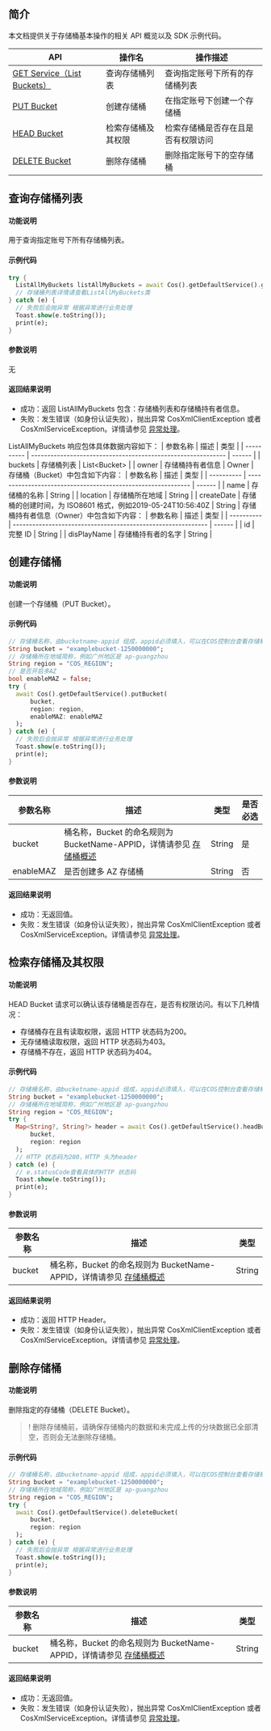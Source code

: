 ## 简介

本文档提供关于存储桶基本操作的相关 API 概览以及 SDK 示例代码。


| API                                                          | 操作名             | 操作描述                           |
| ------------------------------------------------------------ | ------------------ | ---------------------------------- |
| [GET Service（List Buckets）](https://cloud.tencent.com/document/product/436/8291) | 查询存储桶列表     | 查询指定账号下所有的存储桶列表     |
| [PUT Bucket](https://cloud.tencent.com/document/product/436/7738) | 创建存储桶         | 在指定账号下创建一个存储桶         |
| [HEAD Bucket](https://cloud.tencent.com/document/product/436/7735) | 检索存储桶及其权限 | 检索存储桶是否存在且是否有权限访问 |
| [DELETE Bucket](https://cloud.tencent.com/document/product/436/7732) | 删除存储桶         | 删除指定账号下的空存储桶           |

## 查询存储桶列表

#### 功能说明

用于查询指定账号下所有存储桶列表。

#### 示例代码

```dart
try {
  ListAllMyBuckets listAllMyBuckets = await Cos().getDefaultService().getService();
  // 存储桶列表详情请查看ListAllMyBuckets类
} catch (e) {
  // 失败后会抛异常 根据异常进行业务处理
  Toast.show(e.toString());
  print(e);
}
```

#### 参数说明
无

#### 返回结果说明

- 成功：返回 ListAllMyBuckets 包含：存储桶列表和存储桶持有者信息。
- 失败：发生错误（如身份认证失败），抛出异常 CosXmlClientException 或者 CosXmlServiceException。详情请参见 [异常处理](https://cloud.tencent.com/document/product/436/86180)。

ListAllMyBuckets 响应包体具体数据内容如下：
| 参数名称   | 描述                                                         | 类型   |
| ---------- | ------------------------------------------------------------ | ------ |
| buckets | 存储桶列表 | List\<Bucket\> |
| owner | 存储桶持有者信息 | Owner |
存储桶（Bucket）中包含如下内容：
| 参数名称   | 描述                                                         | 类型   |
| ---------- | ------------------------------------------------------------ | ------ |
| name | 存储桶的名称 | String |
| location | 存储桶所在地域 | String |
| createDate | 存储桶的创建时间，为 ISO8601 格式，例如2019-05-24T10:56:40Z | String |
存储桶持有者信息（Owner）中包含如下内容：
| 参数名称   | 描述                                                         | 类型   |
| ---------- | ------------------------------------------------------------ | ------ |
| id | 完整 ID | String |
| disPlayName | 存储桶持有者的名字 | String |

## 创建存储桶

#### 功能说明

创建一个存储桶（PUT Bucket）。

#### 示例代码

```dart
// 存储桶名称，由bucketname-appid 组成，appid必须填入，可以在COS控制台查看存储桶名称。 https://console.cloud.tencent.com/cos5/bucket
String bucket = "examplebucket-1250000000";
// 存储桶所在地域简称，例如广州地区是 ap-guangzhou
String region = "COS_REGION";
// 是否开启多AZ
bool enableMAZ = false;
try {
  await Cos().getDefaultService().putBucket(
      bucket, 
      region: region,
      enableMAZ: enableMAZ
  );
} catch (e) {
  // 失败后会抛异常 根据异常进行业务处理
  Toast.show(e.toString());
  print(e);
}
```

#### 参数说明

| 参数名称   | 描述                                                         | 类型   | 是否必选 |
| ---------- | ------------------------------------------------------------ | ------ | ------ |
| bucket | 桶名称，Bucket 的命名规则为 BucketName-APPID，详情请参见 [存储桶概述](https://cloud.tencent.com/document/product/436/13312) | String | 是 |
| enableMAZ | 是否创建多 AZ 存储桶 | String | 否 |

#### 返回结果说明

- 成功：无返回值。
- 失败：发生错误（如身份认证失败），抛出异常 CosXmlClientException 或者 CosXmlServiceException。详情请参见 [异常处理](https://cloud.tencent.com/document/product/436/86180)。

## 检索存储桶及其权限

#### 功能说明

HEAD Bucket 请求可以确认该存储桶是否存在，是否有权限访问。有以下几种情况：

- 存储桶存在且有读取权限，返回 HTTP 状态码为200。
- 无存储桶读取权限，返回 HTTP 状态码为403。
- 存储桶不存在，返回 HTTP 状态码为404。

#### 示例代码

```dart
// 存储桶名称，由bucketname-appid 组成，appid必须填入，可以在COS控制台查看存储桶名称。 https://console.cloud.tencent.com/cos5/bucket
String bucket = "examplebucket-1250000000";
// 存储桶所在地域简称，例如广州地区是 ap-guangzhou
String region = "COS_REGION";
try {
  Map<String?, String?> header = await Cos().getDefaultService().headBucket(
      bucket,
      region: region
  );
  // HTTP 状态码为200，HTTP 头为header
} catch (e) {
  // e.statusCode查看具体的HTTP 状态码
  Toast.show(e.toString());
  print(e);
}
```

#### 参数说明

| 参数名称   | 描述                                                         | 类型   |
| ---------- | ------------------------------------------------------------ | ------ |
| bucket | 桶名称，Bucket 的命名规则为 BucketName-APPID，详情请参见 [存储桶概述](https://cloud.tencent.com/document/product/436/13312) | String |

#### 返回结果说明

- 成功：返回 HTTP Header。
- 失败：发生错误（如身份认证失败），抛出异常 CosXmlClientException 或者 CosXmlServiceException。详情请参见 [异常处理](https://cloud.tencent.com/document/product/436/86180)。

## 删除存储桶

#### 功能说明

删除指定的存储桶（DELETE Bucket）。

>! 删除存储桶前，请确保存储桶内的数据和未完成上传的分块数据已全部清空，否则会无法删除存储桶。

#### 示例代码

```dart
// 存储桶名称，由bucketname-appid 组成，appid必须填入，可以在COS控制台查看存储桶名称。 https://console.cloud.tencent.com/cos5/bucket
String bucket = "examplebucket-1250000000";
// 存储桶所在地域简称，例如广州地区是 ap-guangzhou
String region = "COS_REGION";
try {
  await Cos().getDefaultService().deleteBucket(
      bucket,
      region: region
  );
} catch (e) {
  // 失败后会抛异常 根据异常进行业务处理
  Toast.show(e.toString());
  print(e);
}
```

#### 参数说明

| 参数名称   | 描述                                                         | 类型   |
| ---------- | ------------------------------------------------------------ | ------ |
| bucket | 桶名称，Bucket 的命名规则为 BucketName-APPID，详情请参见 [存储桶概述](https://cloud.tencent.com/document/product/436/13312) | String |

#### 返回结果说明

- 成功：无返回值。
- 失败：发生错误（如身份认证失败），抛出异常 CosXmlClientException 或者 CosXmlServiceException。详情请参见 [异常处理](https://cloud.tencent.com/document/product/436/86180)。
